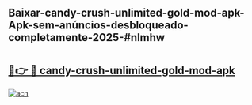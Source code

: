 ## Baixar-candy-crush-unlimited-gold-mod-apk-Apk-sem-anúncios-desbloqueado-completamente-2025-#nlmhw

# <h2><a href="https://ainizakaria.my?title=candy-crush-unlimited-gold-mod-apk&ref=20M">🔗👉 🔴 candy-crush-unlimited-gold-mod-apk</a></h2>

[![acn](https://github.com/user-attachments/assets/0f9c940e-d8b0-45ae-aac7-cd30a18b3e1c)](https://ainizakaria.my?title=candy-crush-unlimited-gold-mod-apk&ref=20M)

